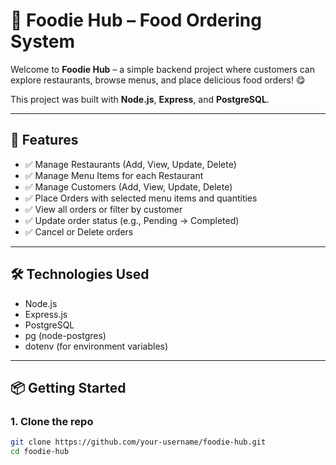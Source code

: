 # 🍔 Foodie Hub – Food Ordering System

Welcome to **Foodie Hub** – a simple backend project where customers can explore restaurants, browse menus, and place delicious food orders! 😋

This project was built with **Node.js**, **Express**, and **PostgreSQL**.

---

## 🚀 Features

- ✅ Manage Restaurants (Add, View, Update, Delete)
- ✅ Manage Menu Items for each Restaurant
- ✅ Manage Customers (Add, View, Update, Delete)
- ✅ Place Orders with selected menu items and quantities
- ✅ View all orders or filter by customer
- ✅ Update order status (e.g., Pending → Completed)
- ✅ Cancel or Delete orders

---

## 🛠️ Technologies Used

- Node.js
- Express.js
- PostgreSQL
- pg (node-postgres)
- dotenv (for environment variables)

---

## 📦 Getting Started

### 1. Clone the repo

```bash
git clone https://github.com/your-username/foodie-hub.git
cd foodie-hub
